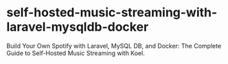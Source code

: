 # self-hosted-music-streaming-with-laravel-mysqldb-docker
Build Your Own Spotify with Laravel, MySQL DB, and Docker: The Complete Guide to Self-Hosted Music Streaming with Koel.

